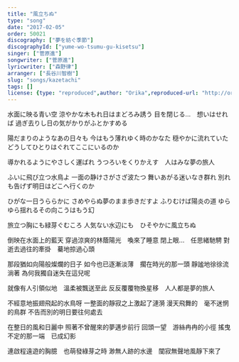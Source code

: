 ```yaml
---
title: "風立ちぬ"
type: "song"
date: "2017-02-05"
order: 50021
discography: ["夢を紡ぐ季節"]
discographyId: ["yume-wo-tsumu-gu-kisetsu"]
singer: ["菅原進"]
songwriter: ["菅原進"]
lyricwriter: ["森野律"]
arranger: ["長谷川智樹"]
slug: "songs/kazetachi"
tags: []
license: {type: "reproduced",author: "Orika",reproduced-url: "http://orikamushi.myweb.hinet.net",reproduced-website: "織歌蟲"}
---
```


水面に映る青い空
涼やかな木もれ日はまどろみ誘う
目を閉じる...　想いはせれば
過ぎ去りし日の気がかりがふとかすめる

陽だまりのようなあの日々も
今はもう薄れゆく時のかなた
穏やかに流れていた
どうしてひとりはぐれてここにいるのか

導かれるようにやさしく運ばれ
うつろいをくりかえす　人はみな夢の旅人

ふいに飛び立つ水鳥よ
一面の静けさがさざ波たつ
舞いあがる迷いなき群れ
別れも告げず明日はどこへ行くのか

ひがな一日うららかに
さめやらぬ夢のまま歩きだすよ
ふりむけば陽炎の道
ゆらゆら揺れるその向こうはもう幻

旅立つ胸にも緑芽ぐむころ
人気ない水辺にも　ひそやかに風立ちぬ

倒映在水面上的藍天
穿過涼爽的林蔭陽光　喚來了睡意
閉上眼...　任思緒馳騁
對逝去過往的牽掛　驀地掠過心頭

那段猶如向陽般燦爛的日子
如今也已逐漸淡薄　擱在時光的那一頭
靜謐地徐徐流淌著
為何我獨自迷失在這兒呢

就像有人引領似地　溫柔被飄送至此
反反覆覆物換星移　人人都是夢的旅人

不經意地振翅飛起的水鳥呀
一整面的靜寂之上激起了漣漪
漫天飛舞的　毫不迷惘的鳥群
不告而別的明日要往何處去

在整日的風和日麗中
照著不曾醒來的夢邁步前行
回頭一望　游絲冉冉的小徑
搖曳不定的那一端　已成幻影

連啟程遠遊的胸臆　也萌發綠芽之時
渺無人跡的水邊　闃寂無聲地風靜下來了
